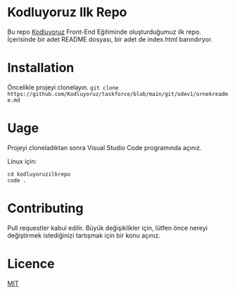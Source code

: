 # Kodluyoruz Ilk Repo

Bu repo [Kodluyoruz](https://kodluyoruz.org/) Front-End Eğitiminde oluşturduğumuz ilk repo. İçerisinde bir adet README dosyası, bir adet de index.html barındıryor.

# Installation

Öncelikle projeyi clonelayın. 
`git clone https://github.com/Kodluyoruz/taskforce/blob/main/git/odev1/ornekreadme.md`

# Uage
Projeyi cloneladıktan sonra Visual Studio Code programında açınız.

Linux için:

```
cd kodluyoruzilkrepo
code .

```

# Contributing

Pull requestler kabul edilir. Büyük değişiklikler için, lütfen önce nereyi değiştirmek istediğinizi tartışmak için bir konu açınız.

# Licence

[MIT](google.com)